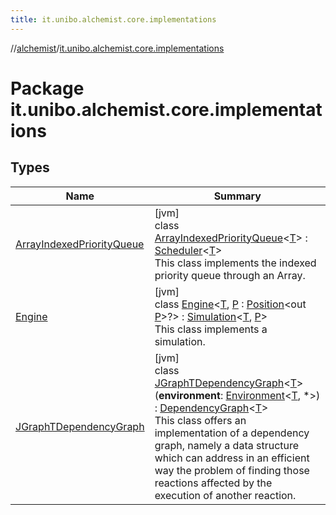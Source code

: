 ```yaml
---
title: it.unibo.alchemist.core.implementations
---
```

//[alchemist](../../index.html)/[it.unibo.alchemist.core.implementations](index.html)



# Package it.unibo.alchemist.core.implementations



## Types


| Name | Summary |
|---|---|
| [ArrayIndexedPriorityQueue](-array-indexed-priority-queue/index.html) | [jvm]<br>class [ArrayIndexedPriorityQueue](-array-indexed-priority-queue/index.html)<[T](-array-indexed-priority-queue/index.html)> : [Scheduler](../it.unibo.alchemist.core.interfaces/-scheduler/index.html)<[T](-engine/index.html)> <br>This class implements the indexed priority queue through an Array. |
| [Engine](-engine/index.html) | [jvm]<br>class [Engine](-engine/index.html)<[T](-engine/index.html), [P](-engine/index.html) : [Position](../it.unibo.alchemist.model.interfaces/-position/index.html)<out [P](-engine/index.html)>?> : [Simulation](../it.unibo.alchemist.core.interfaces/-simulation/index.html)<[T](-engine/index.html), [P](-engine/index.html)> <br>This class implements a simulation. |
| [JGraphTDependencyGraph](-j-graph-t-dependency-graph/index.html) | [jvm]<br>class [JGraphTDependencyGraph](-j-graph-t-dependency-graph/index.html)<[T](-j-graph-t-dependency-graph/index.html)>(**environment**: [Environment](../it.unibo.alchemist.model.interfaces/-environment/index.html)<[T](-j-graph-t-dependency-graph/index.html), *>) : [DependencyGraph](../it.unibo.alchemist.core.interfaces/-dependency-graph/index.html)<[T](-j-graph-t-dependency-graph/index.html)> <br>This class offers an implementation of a dependency graph, namely a data structure which can address in an efficient way the problem of finding those reactions affected by the execution of another reaction. |

